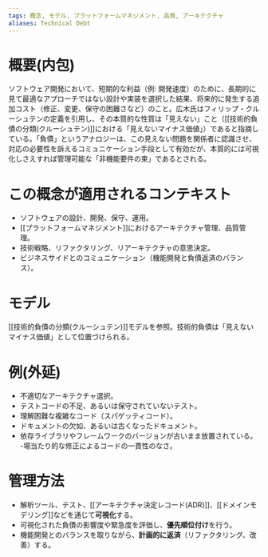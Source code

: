 ```yaml
---
tags: 概念, モデル, プラットフォームマネジメント, 品質, アーキテクチャ
aliases: Technical Debt
---
```


# 概要(内包)

ソフトウェア開発において、短期的な利益（例: 開発速度）のために、長期的に見て最適なアプローチではない設計や実装を選択した結果、将来的に発生する追加コスト（修正、変更、保守の困難さなど）のこと。広木氏はフィリップ・クルーシュテンの定義を引用し、その本質的な性質は「見えない」こと（[[技術的負債の分類(クルーシュテン)]]における「見えないマイナス価値」）であると指摘している。「負債」というアナロジーは、この見えない問題を関係者に認識させ、対応の必要性を訴えるコミュニケーション手段として有効だが、本質的には可視化しさえすれば管理可能な「非機能要件の束」であるとされる。

# この概念が適用されるコンテキスト

- ソフトウェアの設計、開発、保守、運用。
- [[プラットフォームマネジメント]]におけるアーキテクチャ管理、品質管理。
- 技術戦略、リファクタリング、リアーキテクチャの意思決定。
- ビジネスサイドとのコミュニケーション（機能開発と負債返済のバランス）。

# モデル

[[技術的負債の分類(クルーシュテン)]]モデルを参照。技術的負債は「見えないマイナス価値」として位置づけられる。

# 例(外延)

- 不適切なアーキテクチャ選択。
- テストコードの不足、あるいは保守されていないテスト。
- 理解困難な複雑なコード（スパゲッティコード）。
- ドキュメントの欠如、あるいは古くなったドキュメント。
- 依存ライブラリやフレームワークのバージョンが古いまま放置されている。
-場当たり的な修正によるコードの一貫性のなさ。

# 管理方法

- 解析ツール、テスト、[[アーキテクチャ決定レコード(ADR)]]、[[ドメインモデリング]]などを通じて**可視化**する。
- 可視化された負債の影響度や緊急度を評価し、**優先順位付け**を行う。
- 機能開発とのバランスを取りながら、**計画的に返済**（リファクタリング、改善）する。
